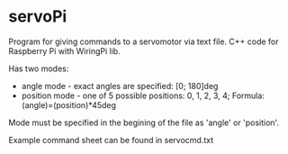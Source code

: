 # servoPi
Program for giving commands to a servomotor via text file. C++ code for Raspberry Pi with WiringPi lib. 

Has two modes: 
  - angle mode - exact angles are specified: [0; 180]deg
  - position mode - one of 5 possible positions: 0, 1, 2, 3, 4; Formula: (angle)=(position)*45deg

Mode must be specified in the begining of the file as 'angle' or 'position'.

Example command sheet can be found in servocmd.txt
